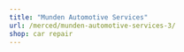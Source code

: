 ```yaml
---
title: "Munden Automotive Services"
url: /merced/munden-automotive-services-3/
shop: car repair
---
```

